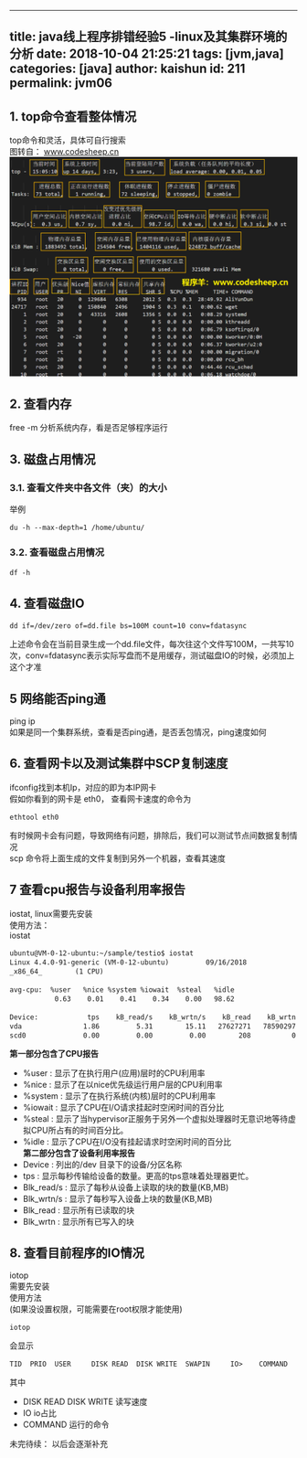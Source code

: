 
---
title: java线上程序排错经验5 -linux及其集群环境的分析
date: 2018-10-04 21:25:21
tags: [jvm,java]
categories: [java]
author: kaishun
id: 211
permalink: jvm06
---

## 1. top命令查看整体情况  
top命令和灵活，具体可自行搜索   
图转自： www.codesheep.cn
![top命令](https://raw.githubusercontent.com/zhaikaishun/blog_img/master/blog/linux-monitor/top-description.png)


## 2. 查看内存  
free -m
分析系统内存，看是否足够程序运行  


## 3. 磁盘占用情况  

### 3.1. 查看文件夹中各文件（夹）的大小
举例  
```
du -h --max-depth=1 /home/ubuntu/
```

### 3.2. 查看磁盘占用情况  
```
df -h
```
## 4. 查看磁盘IO  
```
dd if=/dev/zero of=dd.file bs=100M count=10 conv=fdatasync
```
上述命令会在当前目录生成一个dd.file文件，每次往这个文件写100M，一共写10次，conv=fdatasync表示实际写盘而不是用缓存，测试磁盘IO的时候，必须加上这个才准  


## 5 网络能否ping通  
ping ip  
如果是同一个集群系统，查看是否ping通，是否丢包情况，ping速度如何

## 6. 查看网卡以及测试集群中SCP复制速度  
ifconfig找到本机Ip，对应的即为本IP网卡  
假如你看到的网卡是 eth0， 查看网卡速度的命令为  
```
ethtool eth0  
```
有时候网卡会有问题，导致网络有问题，排除后，我们可以测试节点间数据复制情况  
scp 命令将上面生成的文件复制到另外一个机器，查看其速度

## 7 查看cpu报告与设备利用率报告  
iostat, linux需要先安装  
使用方法：  
iostat  
```
ubuntu@VM-0-12-ubuntu:~/sample/testio$ iostat
Linux 4.4.0-91-generic (VM-0-12-ubuntu)         09/16/2018      _x86_64_        (1 CPU)

avg-cpu:  %user   %nice %system %iowait  %steal   %idle
           0.63    0.01    0.41    0.34    0.00   98.62

Device:            tps    kB_read/s    kB_wrtn/s    kB_read    kB_wrtn
vda               1.86         5.31        15.11   27627271   78590297
scd0              0.00         0.00         0.00        208          0
```
**第一部分包含了CPU报告**  
- %user : 显示了在执行用户(应用)层时的CPU利用率    
- %nice : 显示了在以nice优先级运行用户层的CPU利用率    
- %system : 显示了在执行系统(内核)层时的CPU利用率   
- %iowait : 显示了CPU在I/O请求挂起时空闲时间的百分比    
- %steal : 显示了当hypervisor正服务于另外一个虚拟处理器时无意识地等待虚拟CPU所占有的时间百分比。  
- %idle : 显示了CPU在I/O没有挂起请求时空闲时间的百分比  
**第二部分包含了设备利用率报告**  
- Device : 列出的/dev 目录下的设备/分区名称    
- tps : 显示每秒传输给设备的数量。更高的tps意味着处理器更忙。  
- Blk_read/s : 显示了每秒从设备上读取的块的数量(KB,MB)  
- Blk_wrtn/s : 显示了每秒写入设备上块的数量(KB,MB)  
- Blk_read : 显示所有已读取的块  
- Blk_wrtn : 显示所有已写入的块  


## 8. 查看目前程序的IO情况  
iotop  
需要先安装  
使用方法  
(如果没设置权限，可能需要在root权限才能使用)
```
iotop
```
会显示
```
TID  PRIO  USER     DISK READ  DISK WRITE  SWAPIN     IO>    COMMAND
```
其中  
-  DISK READ  DISK WRITE 读写速度  
- IO io占比  
- COMMAND 运行的命令  

未完待续： 以后会逐渐补充







  
